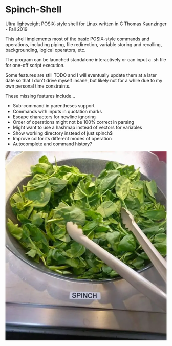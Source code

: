 # Spinch-Shell
Ultra lightweight POSIX-style shell for Linux written in C
Thomas Kaunzinger - Fall 2019

This shell implements most of the basic POSIX-style commands
and operations, including piping, file redirection, variable
storing and recalling, backgrounding, logical operators, etc.

The program can be launched standalone interactively or can	
input a .sh file for one-off script execution.				

Some features are still TODO and I will eventually update
them at a later date so that I don't drive myself insane, but
likely not for a while due to my own personal time constraints.

These missing features include...
- Sub-command in parentheses support
- Commands with inputs in quotation marks
- Escape characters for newline ignoring
- Order of operations might not be 100% correct in parsing
- Might want to use a hashmap instead of vectors for variables
- Show working directory instead of just spinch$
- Improve cd for its different modes of operation
- Autocomplete and command history?

![Spinch](spinch.png)
